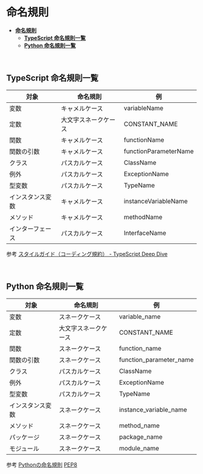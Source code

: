 # **命名規則**

- [**命名規則**](#命名規則)
  - [**TypeScript 命名規則一覧**](#typescript-命名規則一覧)
  - [**Python 命名規則一覧**](#python-命名規則一覧)

<br>

## **TypeScript 命名規則一覧**

|対象               |命名規則                       |例                        |
|---                |---                           |---                      |
|変数               |キャメルケース                  |variableName             |
|定数               |大文字スネークケース            |CONSTANT_NAME             |
|関数               |キャメルケース                  |functionName             |
|関数の引数         |キャメルケース                  |functionParameterName     |
|クラス             |パスカルケース                  |ClassName                 |
|例外               |パスカルケース                  |ExceptionName             |
|型変数             |パスカルケース                  |TypeName                  |
|インスタンス変数    |キャメルケース                  |instanceVariableName     |
|メソッド           |キャメルケース                  |methodName                |
|インターフェース    |パスカルケース                  |InterfaceName            |

参考
[スタイルガイド（コーディング規約） - TypeScript Deep Dive](https://typescript-jp.gitbook.io/deep-dive/styleguide)

<br>

## **Python 命名規則一覧**

|対象               |命名規則              |例                      |
|---                |---                  |---                     |
|変数               |スネークケース         |variable_name           |
|定数               |大文字スネークケース   |CONSTANT_NAME           |
|関数               |スネークケース         |function_name           |
|関数の引数         |スネークケース         |function_parameter_name |
|クラス             |パスカルケース         |ClassName               |
|例外               |パスカルケース         |ExceptionName           |
|型変数             |パスカルケース         |TypeName                |
|インスタンス変数    |スネークケース         |instance_variable_name  |
|メソッド           |スネークケース         |method_name             |
|パッケージ         |スネークケース         |package_name             |
|モジュール         |スネークケース         |module_name              |

参考
[Pythonの命名規則](https://python.softmoco.com/basics/python-naming-conventions.php)
[PEP8](https://pep8-ja.readthedocs.io/ja/latest/)
